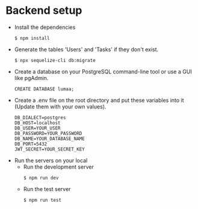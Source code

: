 # Backend setup

- Install the dependencies
  ```
  $ npm install
  ```
- Generate the tables 'Users' and 'Tasks' if they don't exist.
  ```
  $ npx sequelize-cli db:migrate
  ```
- Create a database on your PostgreSQL command-line tool or use a GUI like pgAdmin.
  ```
  CREATE DATABASE lumaa;
  ```
- Create a .env file on the root directory and put these variables into it (Update them with your own values).
  ```
  DB_DIALECT=postgres
  DB_HOST=localhost
  DB_USER=YOUR_USER
  DB_PASSWORD=YOUR_PASSWORD
  DB_NAME=YOUR_DATABASE_NAME
  DB_PORT=5432
  JWT_SECRET=YOUR_SECRET_KEY
  ```
- Run the servers on your local
  - Run the development server
    ```
    $ npm run dev
    ```
  - Run the test server
    ```
    $ npm run test
    ```
    